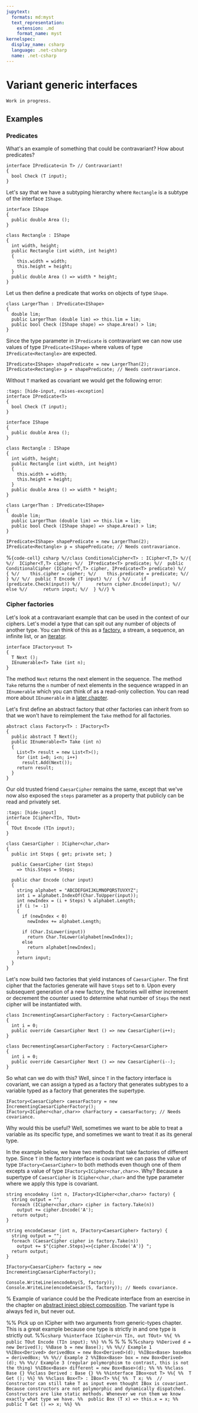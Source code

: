 ```yaml
---
jupytext:
  formats: md:myst
  text_representation:
    extension: .md
    format_name: myst
kernelspec:
  display_name: csharp
  language: .net-csharp
  name: .net-csharp
---
```


# Variant generic interfaces

```{warning}
Work in progress.
```

## Examples


### Predicates

What's an example of something that could be contravariant?
How about predicates?

```{code-cell} csharp
interface IPredicate<in T> // Contravariant!
{
  bool Check (T input);
}
```

Let's say that we have a subtyping hierarchy where `Rectangle` is a subtype of the interface `IShape`.

```{code-cell} csharp
interface IShape
{
  public double Area ();
}

class Rectangle : IShape
{
  int width, height;
  public Rectangle (int width, int height)
  {
    this.width = width;
    this.height = height;
  }
  public double Area () => width * height;
}
```

Let us then define a predicate that works on objects of type `Shape`.

```{code-cell} csharp
class LargerThan : IPredicate<IShape>
{
  double lim;
  public LargerThan (double lim) => this.lim = lim;
  public bool Check (IShape shape) => shape.Area() > lim;
}
```

Since the type parameter in `IPredicate` is contravariant we can now use values of type `IPredicate<IShape>` where values of type `IPredicate<Rectangle>` are expected.

```{code-cell} csharp
IPredicate<IShape> shapePredicate = new LargerThan(2);
IPredicate<Rectangle> p = shapePredicate; // Needs contravariance.
```

Without `T` marked as covariant we would get the following error:

```{code-cell} csharp
:tags: [hide-input, raises-exception]
interface IPredicate<T>
{
  bool Check (T input);
}

interface IShape
{
  public double Area ();
}

class Rectangle : IShape
{
  int width, height;
  public Rectangle (int width, int height)
  {
    this.width = width;
    this.height = height;
  }
  public double Area () => width * height;
}

class LargerThan : IPredicate<IShape>
{
  double lim;
  public LargerThan (double lim) => this.lim = lim;
  public bool Check (IShape shape) => shape.Area() > lim;
}

IPredicate<IShape> shapePredicate = new LargerThan(2);
IPredicate<Rectangle> p = shapePredicate; // Needs contravariance.
```


%``{code-cell} csharp
%//class ConditionalCipher<T> : ICipher<T,T>
%//{
%//  ICipher<T,T> cipher;
%//  IPredicate<T> predicate;
%//  public ConditionalCipher (ICipher<T,T> cipher, IPredicate<T> predicate)
%//  {
%//    this.cipher = cipher;
%//    this.predicate = predicate;
%//  }
%//
%//  public T Encode (T input)
%//  {
%//    if (predicate.Check(input))
%//      return cipher.Encode(input);
%//    else
%//      return input;
%//  }
%//}
%``



### Cipher factories

Let's look at a contravariant example that can be used in the context of our ciphers.
Let's model a type that can spit out any number of objects of another type.
You can think of this as a [factory](factory-method-pattern), a stream, a sequence, an infinite list, or an [iterator](iterator-pattern).

```{code-cell} csharp
interface IFactory<out T>
{
  T Next ();
  IEnumerable<T> Take (int n);
}
```

The method `Next` returns the next element in the sequence.
The method `Take` returns the `n` number of next elements in the sequence wrapped in an `IEnumerable` which you can think of as a read-only collection.
You can read more about `IEnumerable` in a [later chapter](ienumerable).

Let's first define an abstract factory that other factories can inherit from so that we won't have to reimplement the `Take` method for all factories.

```{code-cell} csharp
abstract class Factory<T> : IFactory<T>
{
  public abstract T Next();
  public IEnumerable<T> Take (int n)
  {
    List<T> result = new List<T>();
    for (int i=0; i<n; i++)
      result.Add(Next());
    return result;
  }
}
```

Our old trusted friend `CaesarCipher` remains the same, except that we've now also exposed the `steps` parameter as a property that publicly can be read and privately set.

```{code-cell} csharp
:tags: [hide-input]
interface ICipher<TIn, TOut>
{
  TOut Encode (TIn input);
}

class CaesarCipher : ICipher<char,char>
{
  public int Steps { get; private set; }

  public CaesarCipher (int Steps)
    => this.Steps = Steps;

  public char Encode (char input)
  {
    string alphabet = "ABCDEFGHIJKLMNOPQRSTUVXYZ";
    int i = alphabet.IndexOf(Char.ToUpper(input));
    int newIndex = (i + Steps) % alphabet.Length;
    if (i != -1)
    {
      if (newIndex < 0)
        newIndex += alphabet.Length;

      if (Char.IsLower(input))
        return Char.ToLower(alphabet[newIndex]);
      else
        return alphabet[newIndex];
    }
    return input;
  }
}
```

Let's now build two factories that yield instances of `CaesarCipher`.
The first cipher that the factories generate will have `Steps` set to `0`.
Upon every subsequent generation of a new factory, the factories will either increment or decrement the counter used to determine what number of `Steps` the next cipher will be instantiated with.

```{code-cell} csharp
class IncrementingCaesarCipherFactory : Factory<CaesarCipher>
{
  int i = 0;
  public override CaesarCipher Next () => new CaesarCipher(i++);
}

class DecrementingCaesarCipherFactory : Factory<CaesarCipher>
{
  int i = 0;
  public override CaesarCipher Next () => new CaesarCipher(i--);
}
```

So what can we do with this?
Well, since `T` in the factory interface is covariant, we can assign a typed as a factory that generates subtypes to a variable typed as a factory that generates the supertype.

```{code-cell}
IFactory<CaesarCipher> caesarFactory = new IncrementingCaesarCipherFactory();
IFactory<ICipher<char,char>> charFactory = caesarFactory; // Needs covariance.
```

Why would this be useful?
Well, sometimes we want to be able to treat a variable as its specific type, and sometimes we want to treat it as its general type.

In the example below, we have two methods that take factories of different type.
Since `T` in the factory interface is covariant we can pass the value of type `IFactory<CaesarCipher>` to both methods even though one of them excepts a value of type `IFactory<ICipher<char,char>>`.
Why?
Because a supertype of `CaesarCipher` is `ICipher<char,char>` and the type parameter where we apply this type is covariant.

```{code-cell} csharp
string encodeAny (int n, IFactory<ICipher<char,char>> factory) {
  string output = "";
  foreach (ICipher<char,char> cipher in factory.Take(n))
    output += cipher.Encode('A');
  return output;
}

string encodeCaesar (int n, IFactory<CaesarCipher> factory) {
  string output = "";
  foreach (CaesarCipher cipher in factory.Take(n))
    output += $"{cipher.Steps}=>{cipher.Encode('A')} ";
  return output;
}

IFactory<CaesarCipher> factory = new IncrementingCaesarCipherFactory();

Console.WriteLine(encodeAny(5, factory));
Console.WriteLine(encodeCaesar(5, factory)); // Needs covariance.
```




% Example of variance could be the Predicate interface from an exercise in the chapter on [abstract inject object composition](abstract-injected-object-composition:exercises:predicates). The variant type is always fed in, but never out.

%% Pick up on ICipher with two arguments from generic-types chapter. This is a great example because one type is strictly in and one type is strictly out.
%%```csharp
%%interface ICipher<in TIn, out TOut>
%%{
%%  public TOut Encode (TIn input);
%%}
%%```
%
%
%
%%```csharp
%%Derived d = new Derived();
%%Base b = new Base();
%%
%%// Example 1
%%IBox<Derived> derivedBox = new Box<Derived>(d);
%%IBox<Base> baseBox = derivedBox;
%%
%%// Example 2
%%IBox<Base> box = new Box<Derived>(d);
%%
%%// Example 3 (regular polymorphism to contrast, this is not the thing)
%%IBox<Base> different = new Box<Base>(d);
%%
%%
%%class Base {}
%%class Derived : Base {}
%%
%%interface IBox<out T>
%%{
%%  T Get ();
%%}
%%
%%class Box<T> : IBox<T>
%%{
%%  T x;
%%  // Constructor can still take T as input even thought IBox is covariant. Because constructors are not polymorphic and dynamically dispatched. Constructors are like static methods. Whenever we run them we know exactly what type we have.
%%  public Box (T x) => this.x = x;
%%  public T Get () => x;
%%}
%%```
